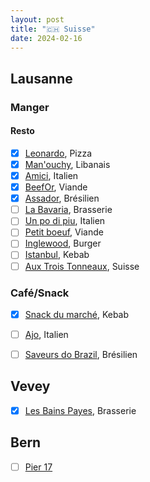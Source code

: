 ```yaml
---
layout: post
title: "🇨🇭 Suisse"
date: 2024-02-16
---
```


## Lausanne

### Manger

#### Resto

- [x] [Leonardo](https://maps.app.goo.gl/3o491AuCShE3Bm4i6), Pizza
- [x] [Man'ouchy](https://maps.app.goo.gl/f49d2MESrUskngqSA), Libanais
- [x] [Amici](https://maps.app.goo.gl/66cA7SdEuZ1UmJf17), Italien
- [x] [BeefOr](https://maps.app.goo.gl/nKKFWJhLqDCnsaqd7), Viande
- [x] [Assador](https://maps.app.goo.gl/9eLypMSXK3oifx8d7), Brésilien
- [ ] [La Bavaria](https://maps.app.goo.gl/F6CZ2b2xHsEGjPmRA), Brasserie
- [ ] [Un po di piu](https://maps.app.goo.gl/QdVJVz5ZMczWn23d9), Italien
- [ ] [Petit boeuf](https://maps.app.goo.gl/9pLYibeNdwBGmx7h6), Viande
- [ ] [Inglewood](https://maps.app.goo.gl/vey8qmdmKHNeDsgp9), Burger
- [ ] [Istanbul](https://maps.app.goo.gl/ewyf2TbhZTzCoeX79), Kebab
- [ ] [Aux Trois Tonneaux](https://maps.app.goo.gl/MTk56LP332ZsP9ge6), Suisse

### Café/Snack

- [x] [Snack du marché](https://maps.app.goo.gl/ewyf2TbhZTzCoeX79), Kebab
- [ ] [Ajo](https://maps.app.goo.gl/acz8pfrzZ64KJhbo9), Italien
- [ ] [Saveurs do Brazil](https://maps.app.goo.gl/8BFSJXjaUYymSEqa9), Brésilien


## Vevey

- [x] [Les Bains Payes](https://maps.app.goo.gl/1awD4LmsuHoeHHX89), Brasserie

## Bern

- [ ] [Pier 17](https://maps.app.goo.gl/6b3pR2a2pa8dP9dr8)

